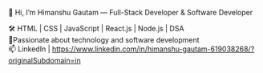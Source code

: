 👋 Hi, I’m Himanshu Gautam — Full-Stack Developer & Software Developer

🛠️ HTML | CSS | JavaScript | React.js | Node.js | DSA   
🌟Passionate about technology and software development   
📫 LinkedIn | https://www.linkedin.com/in/himanshu-gautam-619038268/?originalSubdomain=in
